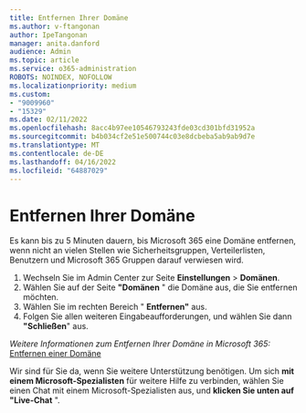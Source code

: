 ```yaml
---
title: Entfernen Ihrer Domäne
ms.author: v-ftangonan
author: IpeTangonan
manager: anita.danford
audience: Admin
ms.topic: article
ms.service: o365-administration
ROBOTS: NOINDEX, NOFOLLOW
ms.localizationpriority: medium
ms.custom:
- "9009960"
- "15329"
ms.date: 02/11/2022
ms.openlocfilehash: 8acc4b97ee10546793243fde03cd301bfd31952a
ms.sourcegitcommit: b4b034cf2e51e500744c03e8dcbeba5ab9ab9d7e
ms.translationtype: MT
ms.contentlocale: de-DE
ms.lasthandoff: 04/16/2022
ms.locfileid: "64887029"
---
```

# <a name="removing-your-domain"></a>Entfernen Ihrer Domäne

Es kann bis zu 5 Minuten dauern, bis Microsoft 365 eine Domäne entfernen, wenn nicht an vielen Stellen wie Sicherheitsgruppen, Verteilerlisten, Benutzern und Microsoft 365 Gruppen darauf verwiesen wird.

1. Wechseln Sie im Admin Center zur Seite **Einstellungen** >  **Domänen**.
2. Wählen Sie auf der Seite **"Domänen** " die Domäne aus, die Sie entfernen möchten.
3. Wählen Sie im rechten Bereich " **Entfernen"** aus.
4. Folgen Sie allen weiteren Eingabeaufforderungen, und wählen Sie dann **"Schließen**" aus.

*Weitere Informationen zum Entfernen Ihrer Domäne in Microsoft 365:* [Entfernen einer Domäne](https://docs.microsoft.com/microsoft-365/admin/get-help-with-domains/remove-a-domain)

Wir sind für Sie da, wenn Sie weitere Unterstützung benötigen. Um sich **mit einem Microsoft-Spezialisten** für weitere Hilfe zu verbinden, wählen Sie einen Chat mit einem Microsoft-Spezialisten aus, und **klicken Sie unten auf "Live-Chat** ".
